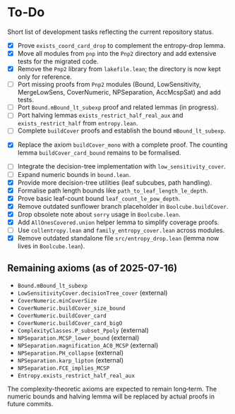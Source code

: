 # To-Do

Short list of development tasks reflecting the current repository status.

- [x] Prove `exists_coord_card_drop` to complement the entropy-drop lemma.
- [x] Move all modules from `pnp` into the `Pnp2` directory and add extensive
      tests for the migrated code.
- [x] Remove the `Pnp2` library from `lakefile.lean`; the directory is now kept
      only for reference.
- [ ] Port missing proofs from `Pnp2` modules (Bound, LowSensitivity, MergeLowSens, CoverNumeric, NPSeparation, AccMcspSat) and add tests.
- [ ] Port `Bound.mBound_lt_subexp` proof and related lemmas (in progress).
- [ ] Port halving lemmas `exists_restrict_half_real_aux` and `exists_restrict_half` from `entropy.lean`.
- [ ] Complete `buildCover` proofs and establish the bound `mBound_lt_subexp`.
* [x] Replace the axiom `buildCover_mono` with a complete proof.  The counting
  lemma `buildCover_card_bound` remains to be formalised.
- [ ] Integrate the decision-tree implementation with `low_sensitivity_cover`.
- [ ] Expand numeric bounds in `bound.lean`.
- [x] Provide more decision-tree utilities (leaf subcubes, path handling).
- [x] Formalise path length bounds like `path_to_leaf_length_le_depth`.
- [x] Prove basic leaf-count bound `leaf_count_le_pow_depth`.
- [x] Remove outdated sunflower branch placeholder in `Boolcube.buildCover`.
- [x] Drop obsolete note about `sorry` usage in `Boolcube.lean`.
- [x] Add `AllOnesCovered.union` helper lemma to simplify coverage proofs.
- [ ] Use `collentropy.lean` and `family_entropy_cover.lean` across modules.
- [x] Remove outdated standalone file `src/entropy_drop.lean` (lemma now lives in `Boolcube.lean`).

## Remaining axioms (as of 2025-07-16)
- `Bound.mBound_lt_subexp`
- `LowSensitivityCover.decisionTree_cover` (external)
- `CoverNumeric.minCoverSize`
- `CoverNumeric.buildCover_size_bound`
- `CoverNumeric.buildCover_card`
- `CoverNumeric.buildCover_card_bigO`
- `ComplexityClasses.P_subset_Ppoly` (external)
- `NPSeparation.MCSP_lower_bound` (external)
- `NPSeparation.magnification_AC0_MCSP` (external)
- `NPSeparation.PH_collapse` (external)
- `NPSeparation.karp_lipton` (external)
- `NPSeparation.FCE_implies_MCSP`
- `Entropy.exists_restrict_half_real_aux`

The complexity-theoretic axioms are expected to remain long‑term.
The numeric bounds and halving lemma will be replaced by actual proofs in future commits.
